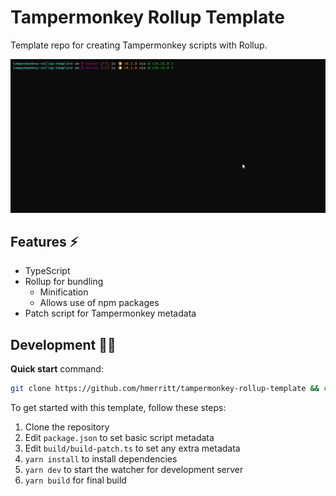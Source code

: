# Tampermonkey Rollup Template

Template repo for creating Tampermonkey scripts with Rollup.

![](./example.gif)

## Features ⚡

-   TypeScript
-   Rollup for bundling
    -   Minification
    -   Allows use of npm packages
-   Patch script for Tampermonkey metadata

## Development 👨‍💻

**Quick start** command:

```bash
git clone https://github.com/hmerritt/tampermonkey-rollup-template && cd tampermonkey-rollup-template && yarn && yarn dev
```

To get started with this template, follow these steps:

1. Clone the repository
2. Edit `package.json` to set basic script metadata
3. Edit `build/build-patch.ts` to set any extra metadata
4. `yarn install` to install dependencies
5. `yarn dev` to start the watcher for development server
6. `yarn build` for final build
